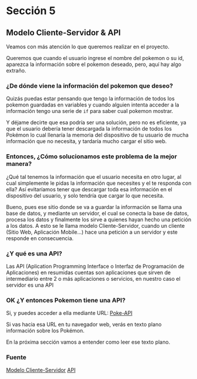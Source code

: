 # Sección 5
## Modelo Cliente-Servidor & API

Veamos con más atención lo que queremos realizar en el proyecto.

Queremos que cuando el usuario ingrese el nombre del pokemon o su id, aparezca la información sobre el pokemon deseado, pero, aquí hay algo extraño. 
### ¿De dónde viene la información del pokemon que deseo?

Quizás puedas estar pensando que tengo la información de todos los pokemon guardadas en variables y cuando alguien intenta acceder a la información tengo una serie de `if` para saber cual pokemon mostrar.

Y déjame decirte que esa podría ser una solución, pero no es eficiente, ya que el usuario debería tener descargada la información de todos los Pokémon lo cual llenaría la memoria del dispositivo de tu usuario de mucha información que no necesita, y tardaría mucho cargar el sitio web.

### Entonces, ¿Cómo solucionamos este problema de la mejor manera?

¿Qué tal tenemos la información que el usuario necesita en otro lugar, al cual simplemente le pidas la información que necesites y el te responda con ella? Así evitaríamos tener que descargar toda esa información en el dispositivo del usuario, y solo tendría que cargar lo que necesita.

Bueno, pues ese sitio donde se va a guardar la información se llama una base de datos, y mediante un servidor, el cual se conecta la base de datos, procesa los datos y finalmente los sirve a quienes hayan hecho una petición a los datos. A esto se le llama modelo Cliente-Servidor, cuando un cliente (Sitio Web, Aplicación Mobile…) hace una petición a un servidor y este responde en consecuencia.

### ¿Y qué es una API?

Las API (Aplication Programming Interface o Interfaz de Programación de Aplicaciones) en resumidas cuentas son aplicaciones que sirven de intermediario entre 2 o más aplicaciones o servicios, en nuestro caso el servidor es una API

### OK ¿Y entonces Pokemon tiene una API?

Si, y puedes acceder a ella mediante URL:
[Poke-API](https://pokeapi.co/api/v2/pokemon/)

Si vas hacia esa URL en tu navegador web, verás en texto plano información sobre los Pokémon.

En la próxima sección vamos a entender como leer ese texto plano.

### Fuente

[Modelo Cliente-Servidor](https://www.crehana.com/blog/desarrollo-web/consiste-modelo-cliente-servidor/)
[API](https://www.crehana.com/blog/desarrollo-web/que-es-una-api/)